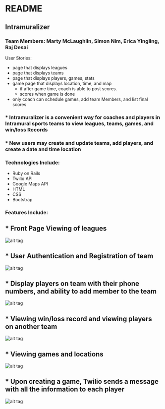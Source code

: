 # README
## Intramuralizer
### Team Members: Marty McLaughlin, Simon Nim, Erica Yingling, Raj Desai

User Stories:
* page that displays leagues
* page that displays teams
* page that displays players, games, stats
* game page that displays location, time, and map
  * if after game time, coach is able to post scores.
  * scores when game is done
* only coach can schedule games, add team Members, and list final scores


### * Intramuralizer is a convenient way for coaches and players in Intramural sports teams to view leagues, teams, games, and win/loss Records
### * New users may create and update teams, add players, and create a date and time location

### Technologies Include:
* Ruby on Rails
* Twilio API
* Google Maps API
* HTML
* CSS
* Bootstrap

### Features Include:

## * Front Page Viewing of leagues
![alt tag](http://i.imgur.com/IPQ3zGy.png)
## * User Authentication and Registration of team
![alt tag](http://i.imgur.com/DrKDcp2.png)
## * Display players on team with their phone numbers, and ability to add member to the team
![alt tag](http://i.imgur.com/4lptoKo.png)
## * Viewing win/loss record and viewing players on another team
![alt tag](http://i.imgur.com/zycUE8X.png)
## * Viewing games and locations
![alt tag](http://i.imgur.com/bv7hCHU.png)
## * Upon creating a game, Twilio sends a message with all the information to each player
![alt tag](http://i.imgur.com/DKzw7bj.jpg)
